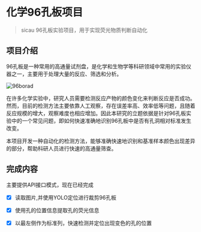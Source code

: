 # 化学96孔板项目

> sicau 96孔板实验项目，用于实现荧光物质判断自动化

## 项目介绍

96孔板是一种常用的高通量试剂盘，是化学和生物学等科研领域中常用的实验仪器之一，主要用于处理大量的反应、筛选和分析。

![96borad](./static/96borad.jpg)

在许多化学实验中，研究人员需要检测反应产物的颜色变化来判断反应是否成功。然而，目前的检测方法主要依靠人工观察，存在误差率高、效率低等问题，且随着反应规模的增大，观察难度也相应增加。因此本研究的立题依据是针对96孔板实验中的一个常见问题，即如何快速准确地识别96孔板中是否有孔洞相对标准发生改变。

本项目开发一种自动化的检测方法，能够准确快速地识别和基准样本颜色出现差异的部分，帮助科研人员进行快速的高通量筛查。

## 完成内容

主要提供API接口模式，现在已经完成
- [x] 读取图片,并使用YOLO定位进行裁剪96孔板
- [x] 使用孔的位置信息提取孔的荧光信息
- [x] 以最左侧作为标准列，快速检测并定位出现变色的孔的位置

